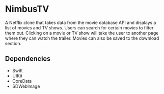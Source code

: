 # NimbusTV
A Netflix clone that takes data from the movie database API and displays a list of movies and TV shows. Users can search for certain movies to filter them out. Clicking on a movie or TV show will take the user to another page where they can watch the trailer. Movies can also be saved to the download section.

## Dependencies
- Swift
- UIKit
- CoreData
- SDWebImage
